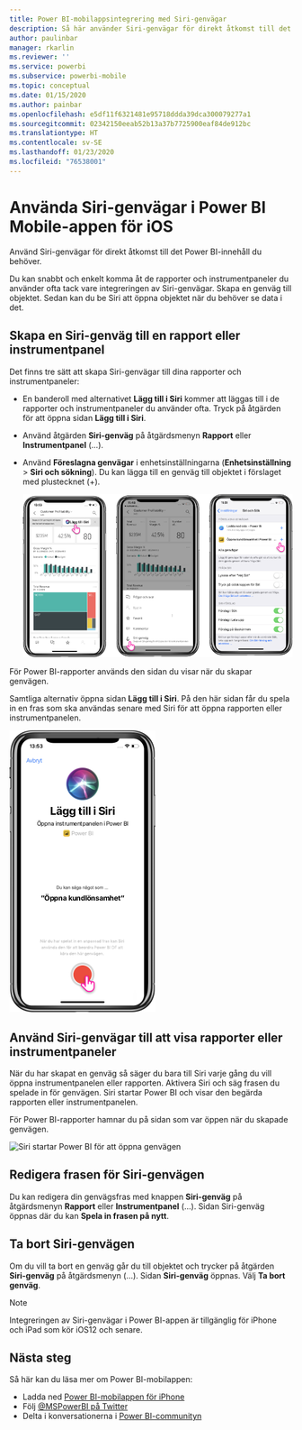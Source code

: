 ```yaml
---
title: Power BI-mobilappsintegrering med Siri-genvägar
description: Så här använder Siri-genvägar för direkt åtkomst till det Power BI-innehåll du behöver.
author: paulinbar
manager: rkarlin
ms.reviewer: ''
ms.service: powerbi
ms.subservice: powerbi-mobile
ms.topic: conceptual
ms.date: 01/15/2020
ms.author: painbar
ms.openlocfilehash: e5df11f6321481e95718ddda39dca300079277a1
ms.sourcegitcommit: 02342150eeab52b13a37b7725900eaf84de912bc
ms.translationtype: HT
ms.contentlocale: sv-SE
ms.lasthandoff: 01/23/2020
ms.locfileid: "76538001"
---
```

# <a name="using-siri-shortcuts-in-power-bi-mobile-ios-app"></a>Använda Siri-genvägar i Power BI Mobile-appen för iOS

Använd Siri-genvägar för direkt åtkomst till det Power BI-innehåll du behöver.

Du kan snabbt och enkelt komma åt de rapporter och instrumentpaneler du använder ofta tack vare integreringen av Siri-genvägar. Skapa en genväg till objektet. Sedan kan du be Siri att öppna objektet när du behöver se data i det.

## <a name="create-siri-shortcut-for-a-report-or-dashboard"></a>Skapa en Siri-genväg till en rapport eller instrumentpanel

Det finns tre sätt att skapa Siri-genvägar till dina rapporter och instrumentpaneler:

- En banderoll med alternativet **Lägg till i Siri** kommer att läggas till i de rapporter och instrumentpaneler du använder ofta. Tryck på åtgärden för att öppna sidan **Lägg till i Siri**.
    
- Använd åtgärden **Siri-genväg** på åtgärdsmenyn **Rapport** eller **Instrumentpanel** (...).
    
- Använd **Föreslagna genvägar** i enhetsinställningarna (**Enhetsinställning** > **Siri och sökning**). Du kan lägga till en genväg till objektet i förslaget med plustecknet (+).
     
     ![Skapa en genväg](./media/mobile-apps-ios-siri-search/power-bi-siri-create-shortcut.png)

För Power BI-rapporter används den sidan du visar när du skapar genvägen. 

Samtliga alternativ öppna sidan **Lägg till i Siri**. På den här sidan får du spela in en fras som ska användas senare med Siri för att öppna rapporten eller instrumentpanelen. 
   
![Sidan Lägg till i Siri](./media/mobile-apps-ios-siri-search/power-bi-siri-add-page.png)
    

## <a name="use-siri-shortcuts-to-view-report-or-dashboard"></a>Använd Siri-genvägar till att visa rapporter eller instrumentpaneler

När du har skapat en genväg så säger du bara till Siri varje gång du vill öppna instrumentpanelen eller rapporten.
Aktivera Siri och säg frasen du spelade in för genvägen. Siri startar Power BI och visar den begärda rapporten eller instrumentpanelen. 

För Power BI-rapporter hamnar du på sidan som var öppen när du skapade genvägen.


  ![Siri startar Power BI för att öppna genvägen](./media/mobile-apps-ios-siri-search/power-bi-siri-open.png)
  

## <a name="edit-siri-shortcut-phrase"></a>Redigera frasen för Siri-genvägen 
Du kan redigera din genvägsfras med knappen **Siri-genväg** på åtgärdsmenyn **Rapport** eller **Instrumentpanel** (...). Sidan Siri-genväg öppnas där du kan **Spela in frasen på nytt**. 

## <a name="delete-siri-shortcut"></a>Ta bort Siri-genvägen 
Om du vill ta bort en genväg går du till objektet och trycker på åtgärden **Siri-genväg** på åtgärdsmenyn (...). Sidan **Siri-genväg** öppnas. Välj **Ta bort genväg**.


> [!NOTE]
> Integreringen av Siri-genvägar i Power BI-appen är tillgänglig för iPhone och iPad som kör iOS12 och senare.
> 

## <a name="next-steps"></a>Nästa steg
Så här kan du läsa mer om Power BI-mobilappen: 

* Ladda ned [Power BI-mobilappen för iPhone](https://go.microsoft.com/fwlink/?LinkId=522062)
* Följ [@MSPowerBI på Twitter](https://twitter.com/MSPowerBI)
* Delta i konversationerna i [Power BI-communityn](https://community.powerbi.com/)

